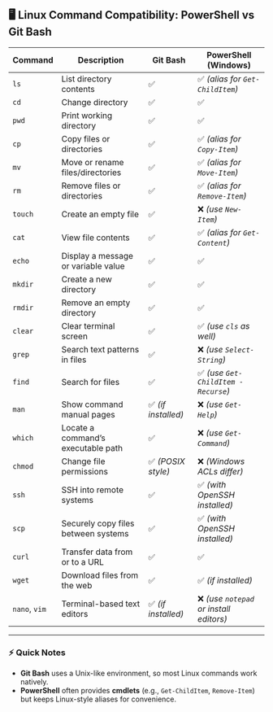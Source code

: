 ## 🖥 Linux Command Compatibility: PowerShell vs Git Bash

| Command       | Description                         | Git Bash           | PowerShell (Windows)                   |
| ------------- | ----------------------------------- | ------------------ | -------------------------------------- |
| `ls`          | List directory contents             | ✅                  | ✅ *(alias for `Get-ChildItem`)*        |
| `cd`          | Change directory                    | ✅                  | ✅                                      |
| `pwd`         | Print working directory             | ✅                  | ✅                                      |
| `cp`          | Copy files or directories           | ✅                  | ✅ *(alias for `Copy-Item`)*            |
| `mv`          | Move or rename files/directories    | ✅                  | ✅ *(alias for `Move-Item`)*            |
| `rm`          | Remove files or directories         | ✅                  | ✅ *(alias for `Remove-Item`)*          |
| `touch`       | Create an empty file                | ✅                  | ❌ *(use `New-Item`)*                   |
| `cat`         | View file contents                  | ✅                  | ✅ *(alias for `Get-Content`)*          |
| `echo`        | Display a message or variable value | ✅                  | ✅                                      |
| `mkdir`       | Create a new directory              | ✅                  | ✅                                      |
| `rmdir`       | Remove an empty directory           | ✅                  | ✅                                      |
| `clear`       | Clear terminal screen               | ✅                  | ✅ *(use `cls` as well)*                |
| `grep`        | Search text patterns in files       | ✅                  | ❌ *(use `Select-String`)*              |
| `find`        | Search for files                    | ✅                  | ✅ *(use `Get-ChildItem -Recurse`)*     |
| `man`         | Show command manual pages           | ✅ *(if installed)* | ❌ *(use `Get-Help`)*                   |
| `which`       | Locate a command’s executable path  | ✅                  | ❌ *(use `Get-Command`)*                |
| `chmod`       | Change file permissions             | ✅ *(POSIX style)*  | ❌ *(Windows ACLs differ)*              |
| `ssh`         | SSH into remote systems             | ✅                  | ✅ *(with OpenSSH installed)*           |
| `scp`         | Securely copy files between systems | ✅                  | ✅ *(with OpenSSH installed)*           |
| `curl`        | Transfer data from or to a URL      | ✅                  | ✅                                      |
| `wget`        | Download files from the web         | ✅                  | ✅ *(if installed)*                     |
| `nano`, `vim` | Terminal-based text editors         | ✅ *(if installed)* | ❌ *(use `notepad` or install editors)* |

---

### ⚡ Quick Notes

* **Git Bash** uses a Unix-like environment, so most Linux commands work natively.
* **PowerShell** often provides **cmdlets** (e.g., `Get-ChildItem`, `Remove-Item`) but keeps Linux-style aliases for convenience.
<!-- * For missing commands in PowerShell, you can: -->
<!-- 
  * Install them via [Windows Subsystem for Linux (WSL)](https://learn.microsoft.com/en-us/windows/wsl/)
  * Use Git Bash or [Cygwin](https://www.cygwin.com/)
  * Install via package managers like `choco` (Chocolatey) or `winget`. -->